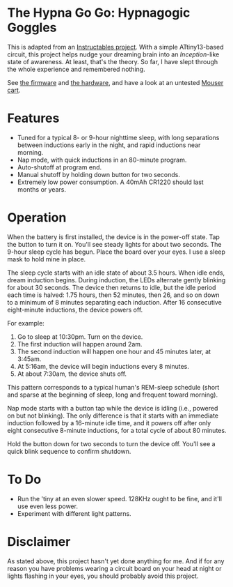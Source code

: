 The Hypna Go Go: Hypnagogic Goggles
===================================

This is adapted from an [Instructables
project](http://www.instructables.com/id/The-Lucid-hypnagogo/). With a
simple ATtiny13-based circuit, this project helps nudge your dreaming brain
into an *Inception*-like state of awareness. At least, that's the theory. So
far, I have slept through the whole experience and remembered nothing.

See [the firmware](https://github.com/sowbug/hypnagogo) and
[the hardware](https://github.com/sowbug/hypnagogo-hw), and have a look
at an untested [Mouser cart](http://www.mouser.com/ProjectManager/ProjectDetail.aspx?AccessID=e0a3dbcca8).

Features
========

* Tuned for a typical 8- or 9-hour nighttime sleep, with long separations between inductions early in the night, and rapid inductions near morning.
* Nap mode, with quick inductions in an 80-minute program.
* Auto-shutoff at program end.
* Manual shutoff by holding down button for two seconds.
* Extremely low power consumption. A 40mAh CR1220 should last months or years.

Operation
=========

When the battery is first installed, the device is in the power-off state. Tap the button to turn it on. You'll see steady lights for about two seconds. The 9-hour sleep cycle has begun. Place the board over your eyes. I use a sleep mask to hold mine in place.

The sleep cycle starts with an idle state of about 3.5 hours. When idle ends, dream induction begins. During induction, the LEDs alternate gently blinking for about 30 seconds. The device then returns to idle, but the idle period each time is halved: 1.75 hours, then 52 minutes, then 26, and so on down to a minimum of 8 minutes separating each induction. After 16 consecutive eight-minute inductions, the device powers off.

For example:

1. Go to sleep at 10:30pm. Turn on the device.
2. The first induction will happen around 2am.
3. The second induction will happen one hour and 45 minutes later, at 3:45am.
4. At 5:16am, the device will begin inductions every 8 minutes.
5. At about 7:30am, the device shuts off.

This pattern corresponds to a typical human's REM-sleep schedule (short and sparse at the beginning of sleep, long and frequent toward morning).

Nap mode starts with a button tap while the device is idling (i.e., powered on but not blinking). The only difference is that it starts with an immediate induction followed by a 16-minute idle time, and it powers off after only eight consecutive 8-minute inductions, for a total cycle of about 80 minutes.

Hold the button down for two seconds to turn the device off. You'll see a quick blink sequence to confirm shutdown.

To Do
=====

* Run the 'tiny at an even slower speed. 128KHz ought to be fine, and it'll use even less power.
* Experiment with different light patterns.

Disclaimer
==========

As stated above, this project hasn't yet done anything for me. And if for any
reason you have problems wearing a circuit board on your head at night or
lights flashing in your eyes, you should probably avoid this project.
